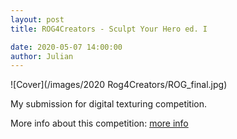 ```yaml
---
layout: post  
title: ROG4Creators - Sculpt Your Hero ed. I

date: 2020-05-07 14:00:00
author: Julian
---
```

![Cover](/images/2020 Rog4Creators/ROG_final.jpg)

<!--excerpt-->

My submission for digital texturing competition.

More info about this competition:
[more info](https://rog4creators.pl/edycja-1/)